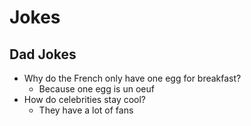 # Jokes

## Dad Jokes

* Why do the French only have one egg for breakfast?
  * Because one egg is un oeuf
* How do celebrities stay cool? 
  * They have a lot of fans

